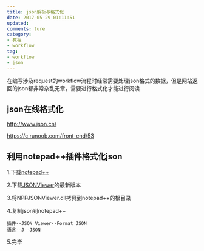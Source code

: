 ```yaml
---
title: json解析与格式化
date: 2017-05-29 01:11:51
updated: 
comments: ture
category:
- 教程
- workflow
tag:
- workflow
- json
---
```


在编写涉及request的workflow流程时经常需要处理json格式的数据，但是网站返回的json都非常杂乱无章，需要进行格式化才能进行阅读

## json在线格式化

http://www.json.cn/

https://c.runoob.com/front-end/53

## 利用notepad++插件格式化json

1.下载[notepad++](https://notepad-plus-plus.org/)

2.下载[JSONViewer](https://github.com/kapilratnani/JSON-Viewer/releases)的最新版本

3.将NPPJSONViewer.dll拷贝到notepad++的根目录

4.复制json到notepad++

```
插件--JSON Viewer--Format JSON
语言--J--JSON
```

5.完毕